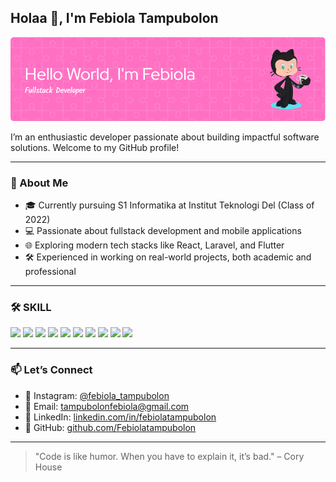## Holaa 👋, I'm Febiola Tampubolon

![Febiola Tampubolon](img/github-header-image.png)

I’m an enthusiastic developer passionate about building impactful software solutions. Welcome to my GitHub profile!

---

### 🚀 About Me
- 🎓 Currently pursuing S1 Informatika at Institut Teknologi Del (Class of 2022)
- 💻 Passionate about fullstack development and mobile applications
- 🌐 Exploring modern tech stacks like React, Laravel, and Flutter
- 🛠️ Experienced in working on real-world projects, both academic and professional

---

### 🛠️ SKILL

<p>
  <img src="https://img.shields.io/badge/HTML5-E34F26?style=for-the-badge&logo=html5&logoColor=white" />
  <img src="https://img.shields.io/badge/CSS3-1572B6?style=for-the-badge&logo=css3&logoColor=white" />
  <img src="https://img.shields.io/badge/JavaScript-323330?style=for-the-badge&logo=javascript&logoColor=F7DF1E" />
  <img src="https://img.shields.io/badge/Dart-0175C2?style=for-the-badge&logo=dart&logoColor=white" />
  <img src="https://img.shields.io/badge/Python-FFD43B?style=for-the-badge&logo=python&logoColor=blue" />
  <img src="https://img.shields.io/badge/MySQL-005C84?style=for-the-badge&logo=mysql&logoColor=white" />
  <img src="https://img.shields.io/badge/Laravel-FF2D20?style=for-the-badge&logo=laravel&logoColor=white" />
  <img src="https://img.shields.io/badge/Flutter-02569B?style=for-the-badge&logo=flutter&logoColor=white" />
  <img src="https://img.shields.io/badge/Postman-FF6C37?style=for-the-badge&logo=Postman&logoColor=white" />
  <img src="https://img.shields.io/badge/Vercel-000000?style=for-the-badge&logo=vercel&logoColor=white" />
</p>

---

### 📫 Let’s Connect

- 📸 Instagram: [@febiola_tampubolon](https://instagram.com/febiola_tampubolon)
- 📧 Email: [tampubolonfebiola@gmail.com](mailto:tampubolonfebiola@gmail.com)
- 💼 LinkedIn: [linkedin.com/in/febiolatampubolon](https://linkedin.com/in/febiolatampubolon)
- 🐙 GitHub: [github.com/Febiolatampubolon](https://github.com/Febiolatampubolon)

---

> "Code is like humor. When you have to explain it, it’s bad." – Cory House
